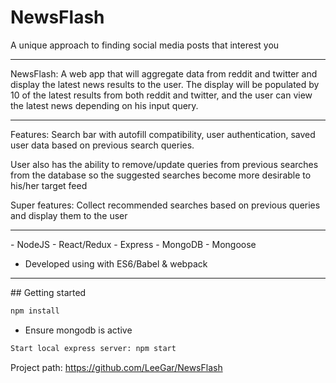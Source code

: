 # NewsFlash

A unique approach to finding social media posts that interest you

<hr>

NewsFlash: A web app that will aggregate data from reddit and twitter and display the latest news results to the user. The display will be populated by 10 of the latest results from both reddit and twitter, and the user can view the latest news depending on his input query.

<hr>

Features: Search bar with autofill compatibility, user authentication, saved user data based on previous search queries.

User also has the ability to remove/update queries from previous searches from the database so the suggested searches become more desirable to his/her target feed

Super features: Collect recommended searches based on previous queries and display them to the user

<hr>
- NodeJS
- React/Redux 
- Express
- MongoDB
  - Mongoose

- Developed using with ES6/Babel & webpack

<hr>
## Getting started

```sh
npm install
```

- Ensure mongodb is active


```sh
Start local express server: npm start
```

Project path: https://github.com/LeeGar/NewsFlash
